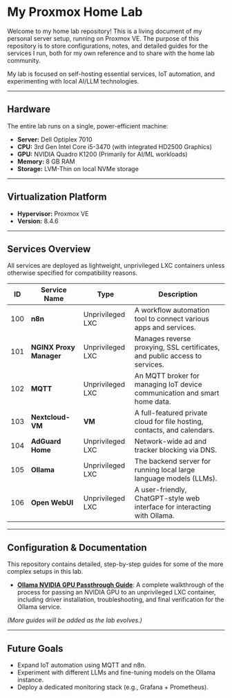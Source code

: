 # My Proxmox Home Lab

Welcome to my home lab repository! This is a living document of my personal server setup, running on Proxmox VE. The purpose of this repository is to store configurations, notes, and detailed guides for the services I run, both for my own reference and to share with the home lab community.

My lab is focused on self-hosting essential services, IoT automation, and experimenting with local AI/LLM technologies.

---

## Hardware

The entire lab runs on a single, power-efficient machine:

*   **Server:** Dell Optiplex 7010
*   **CPU:** 3rd Gen Intel Core i5-3470 (with integrated HD2500 Graphics)
*   **GPU:** NVIDIA Quadro K1200 (Primarily for AI/ML workloads)
*   **Memory:** 8 GB RAM
*   **Storage:** LVM-Thin on local NVMe storage

---

## Virtualization Platform

*   **Hypervisor:** Proxmox VE
*   **Version:** 8.4.6

---

## Services Overview

All services are deployed as lightweight, unprivileged LXC containers unless otherwise specified for compatibility reasons.

| ID  | Service Name          | Type           | Description                                                               |
|-----|-----------------------|----------------|---------------------------------------------------------------------------|
| 100 | **n8n**               | Unprivileged LXC | A workflow automation tool to connect various apps and services.          |
| 101 | **NGINX Proxy Manager** | Unprivileged LXC | Manages reverse proxying, SSL certificates, and public access to services.|
| 102 | **MQTT**              | Unprivileged LXC | An MQTT broker for managing IoT device communication and smart home data. |
| 103 | **Nextcloud-VM**      | **VM**         | A full-featured private cloud for file hosting, contacts, and calendars.  |
| 104 | **AdGuard Home**      | Unprivileged LXC | Network-wide ad and tracker blocking via DNS.                             |
| 105 | **Ollama**            | Unprivileged LXC | The backend server for running local large language models (LLMs).        |
| 106 | **Open WebUI**        | Unprivileged LXC | A user-friendly, ChatGPT-style web interface for interacting with Ollama. |

---

## Configuration & Documentation

This repository contains detailed, step-by-step guides for some of the more complex setups in this lab.

*   **[Ollama NVIDIA GPU Passthrough Guide](./proxmox-ollama-lxc-guide.md)**: A complete walkthrough of the process for passing an NVIDIA GPU to an unprivileged LXC container, including driver installation, troubleshooting, and final verification for the Ollama service.

*(More guides will be added as the lab evolves.)*

---

## Future Goals

*   Expand IoT automation using MQTT and n8n.
*   Experiment with different LLMs and fine-tuning models on the Ollama instance.
*   Deploy a dedicated monitoring stack (e.g., Grafana + Prometheus).
